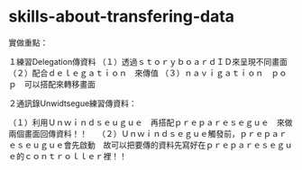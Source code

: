 # skills-about-transfering-data


實做重點：

１練習Delegation傳資料
（１）透過ｓｔｏｒｙｂｏａｒｄＩＤ來呈現不同畫面
（２）配合ｄｅｌｅｇａｔｉｏｎ　來傳值
（３）ｎａｖｉｇａｔｉｏｎ　ｐｏｐ　可以搭配來轉移畫面





２通訊錄Unwidtsegue練習傳資料：

（１）利用Ｕｎｗｉｎｄｓｅｕｇｕｅ　再搭配ｐｒｅｐａｒｅｓｅｇｕｅ　來做兩個畫面回傳資料！！　
（２）Ｕｎｗｉｎｄｓｅｇｕｅ觸發前，ｐｒｅｐａｒｅｓｅｕｇｕｅ會先啟動　故可以把要傳的資料先寫好在ｐｒｅｐａｒｅｓｅｇｕｅ的ｃｏｎｔｒｏｌｌｅｒ裡！！
